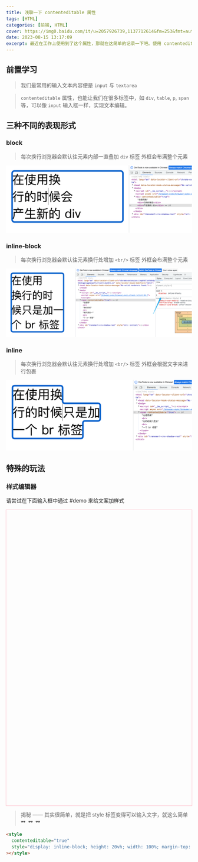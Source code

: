 ```yaml
---
title: 浅聊一下 contenteditable 属性
tags: [HTML]
categories: [前端, HTML]
cover: https://img0.baidu.com/it/u=2057926739,1137712614&fm=253&fmt=auto&app=138&f=JPEG?w=500&h=281
date: 2023-08-15 13:17:09
excerpt: 最近在工作上使用到了这个属性，那就在这简单的记录一下吧。使用 contenteditable 属性时,浏览器会有三种不同的表现形式...
---
```

## 前置学习
> 我们最常用的输入文本内容便是 `input` 与 `textarea`

> `contenteditable` 属性，也能让我们在很多标签中，如 `div`, `table`, `p`, `span` 等，可以像 `input` 输入框一样，实现文本编辑。

## 三种不同的表现形式
### block
> 每次换行浏览器会默认往元素内部一直叠加 `div` 标签
> 外框会布满整个元素

![block](/assets/images/contentediatable/block.png)

### inline-block
> 每次换行浏览器会默认往元素换行处增加 `<br/>` 标签
> 外框会布满整个元素

![block](/assets/images/contentediatable/inline-block.png)

### inline
> 每次换行浏览器会默认往元素换行处增加 `<br/>` 标签
> 外框会根据文字来进行包裹

![inline](/assets/images/contentediatable/inline.png)

## 特殊的玩法
### 样式编辑器
<div id="demo">请尝试在下面输入框中通过 #demo 来给文案加样式</div>
<style
  contenteditable="true"
  placeholder=""
  style="display: inline-block; height: 20vh; width: 100%; margin-top: 16px; outline: 1px solid pink;"
></style>

> 揭秘 —— 其实很简单，就是把 style 标签变得可以输入文字，就这么简单 `🕶️ 🕶️ 🕶️`

```html
<style 
  contenteditable="true"
  style="display: inline-block; height: 20vh; width: 100%; margin-top: 16px; outline: 1px solid pink;"
></style>
```

